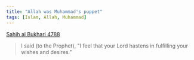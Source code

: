 ```yaml
---
title: "Allah was Muhammad's puppet"
tags: [Islam, Allah, Muhammad]
---
```


[Sahih al Bukhari 4788](https://sunnah.com/bukhari:4788)

> I said (to the Prophet), "I feel that your Lord hastens in fulfilling your wishes and desires."
